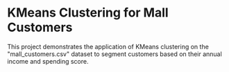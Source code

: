 # KMeans Clustering for Mall Customers
This project demonstrates the application of KMeans clustering on the "mall_customers.csv" dataset to segment customers based on their annual income and spending score.

